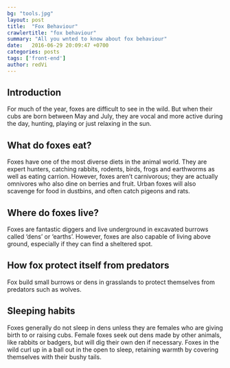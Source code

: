 ```yaml
---
bg: "tools.jpg"
layout: post
title:  "Fox Behaviour"
crawlertitle: "fox behaviour"
summary: "All you wnted to know about fox behaviour"
date:   2016-06-29 20:09:47 +0700
categories: posts
tags: ['front-end']
author: redVi
---
```


## Introduction
For much of the year, foxes are difficult to see in the wild. But when their cubs are born between May and July, they are vocal and more active during the day, hunting, playing or just relaxing in the sun.

## What do foxes eat?
Foxes have one of the most diverse diets in the animal world. They are expert hunters, catching rabbits, rodents, birds, frogs and earthworms as well as eating carrion. However, foxes aren’t carnivorous; they are actually omnivores who also dine on berries and fruit. Urban foxes will also scavenge for food in dustbins, and often catch pigeons and rats.

## Where do foxes live?
Foxes are fantastic diggers and live underground in excavated burrows called ‘dens’ or ‘earths’. However, foxes are also capable of living above ground, especially if they can find a sheltered spot.

## How fox protect itself from predators
Fox build small burrows or dens in grasslands to protect themselves from predators such as wolves.

## Sleeping habits
Foxes generally do not sleep in dens unless they are females who are giving birth to or raising cubs. Female foxes seek out dens made by other animals, like rabbits or badgers, but will dig their own den if necessary. Foxes in the wild curl up in a ball out in the open to sleep, retaining warmth by covering themselves with their bushy tails.



